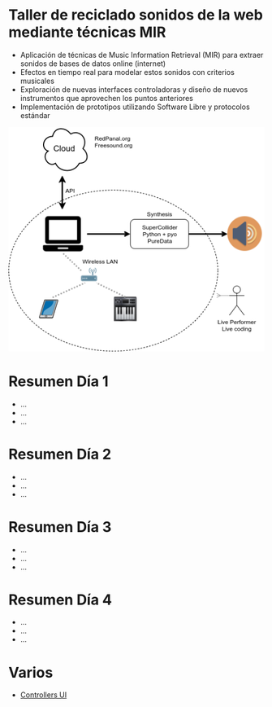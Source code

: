 # Taller de reciclado sonidos de la web mediante técnicas MIR

* Aplicación de técnicas de Music Information Retrieval (MIR) para extraer sonidos de bases de datos online (internet)
* Efectos en tiempo real para modelar estos sonidos con criterios musicales
* Exploración de nuevas interfaces controladoras y diseño de nuevos instrumentos que aprovechen los puntos anteriores
* Implementación de prototipos utilizando Software Libre y protocolos estándar


![](workflow.png)


# Resumen Día 1
 * ...
 * ...
 * ...

# Resumen Día 2
 * ...
 * ...
 * ...

# Resumen Día 3
 * ...
 * ...
 * ...

# Resumen Día 4
 * ...
 * ...
 * ...
 
 # Varios
 * [Controllers UI](controllers_ui/SetUp.md)
